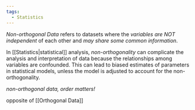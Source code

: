 ```yaml
---
tags:
  - Statistics
---
```

*Non-orthogonal Data* refers to datasets where the *variables are NOT independent* of each other and *may share some common information*.

In [[Statistics|statistical]] analysis, *non-orthogonality* can complicate the analysis and interpretation of data because the relationships among variables are confounded. This can lead to biased estimates of parameters in statistical models, unless the model is adjusted to account for the non-orthogonality.

*non-orthogonal data, order matters!*

opposite of [[Orthogonal Data]]